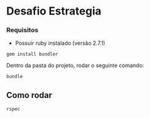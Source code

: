 # Desafio Estrategia

### Requisitos
* Possuir ruby instalado (versão 2.7.1)

```
gem install bundler
```
Dentro da pasta do projeto, rodar o seguinte comando:

```
bundle
```

## Como rodar

```
rspec
```